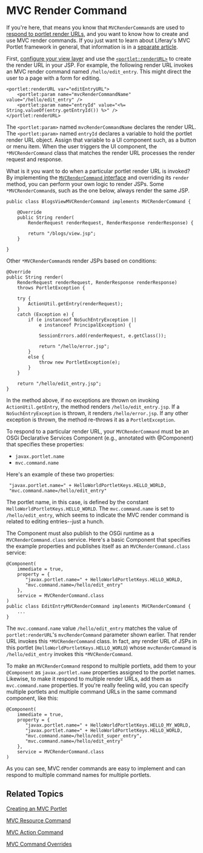 # MVC Render Command [](id=mvc-render-command)

If you're here, that means you know that `MVCRenderCommand`s are used to [respond to portlet render URLs](/develop/tutorials/-/knowledge_base/7-1/creating-an-mvc-portlet#render-logic),
and you want to know how to create and use MVC render commands. If you just want
to learn about Liferay's MVC Portlet framework in general, that information is
in a [separate article](/develop/tutorials/-/knowledge_base/7-1/liferay-mvc-portlet).

First, [configure your view layer](configuring-the-view-layer#configuring-the-view-layer)
and use the [`<portlet:renderURL>`](@platform-ref@/7.0-latest/taglibs/util-taglib/portlet/renderURL.html)
to create the render URL in your JSP. For example, the following
render URL invokes an MVC render command named `/hello/edit_entry`. This
might direct the user to a page with a form for editing. 

    <portlet:renderURL var="editEntryURL">
        <portlet:param name="mvcRenderCommandName" value="/hello/edit_entry" />
        <portlet:param name="entryId" value="<%= String.valueOf(entry.getEntryId()) %>" />
    </portlet:renderURL>

The `<portlet:param>` named `mvcRenderCommandName` declares the render URL. The
`<portlet:param>` named `entryId` declares a variable to hold the portlet render
URL object. Assign that variable to a UI component such, as a button or menu
item. When the user triggers the UI component, the `*MVCRenderCommand` class
that matches the render URL processes the render request and response.

What is it you want to do when a particular portlet render URL is invoked? By
implementing the [`MVCRenderCommand` interface](@platform-ref@/7.1-latest/javadocs/portal-kernel/com/liferay/portal/kernel/portlet/bridges/mvc/MVCRenderCommand.html)
and overriding its `render` method, you can perform your own logic to render
JSPs. Some `*MVCRenderCommand`s, such as the one below, always render the same
JSP.

    public class BlogsViewMVCRenderCommand implements MVCRenderCommand {

        @Override
        public String render(
            RenderRequest renderRequest, RenderResponse renderResponse) {

            return "/blogs/view.jsp";
        }

    }

Other `*MVCRenderCommand`s render JSPs based on conditions:

    @Override
    public String render(
        RenderRequest renderRequest, RenderResponse renderResponse)
        throws PortletException {

        try {
            ActionUtil.getEntry(renderRequest);
        }
        catch (Exception e) {
            if (e instanceof NoSuchEntryException ||
                e instanceof PrincipalException) {

                SessionErrors.add(renderRequest, e.getClass());

                return "/hello/error.jsp";
            }
            else {
                throw new PortletException(e);
            }
        }

        return "/hello/edit_entry.jsp";
    }

In the method above, if no exceptions are thrown on invoking
`ActionUtil.getEntry`, the method renders `/hello/edit_entry.jsp`. If a
`NoSuchEntryException` is thrown, it renders `/hello/error.jsp`. If any other
exception is thrown, the method re-throws it as a `PortletException`. 

To respond to a particular render URL, your `MVCRenderCommand` must be an OSGi
Declarative Services Component (e.g., annotated with @Component) that specifies
these properties:

- `javax.portlet.name`
- `mvc.command.name`

Here's an example of these two properties:

     "javax.portlet.name=" + HelloWorldPortletKeys.HELLO_WORLD,
     "mvc.command.name=/hello/edit_entry"

The portlet name, in this case, is defined by the constant
`HelloWorldPortletKeys.HELLO_WORLD`. The `mvc.command.name` is set to
`/hello/edit_entry`, which seems to indicate the MVC render command is related
to editing entries--just a hunch. 

The Component must also publish to the OSGi runtime as a
`MVCRenderCommand.class` service. Here's a basic Component that specifies the
example properties and publishes itself as an `MVCRenderCommand.class` service:

    @Component(
        immediate = true,
        property = {
           "javax.portlet.name=" + HelloWorldPortletKeys.HELLO_WORLD,
           "mvc.command.name=/hello/edit_entry"
        },
        service = MVCRenderCommand.class
    )
    public class EditEntryMVCRenderCommand implements MVCRenderCommand {
        ...
    }

The `mvc.command.name` value `/hello/edit_entry` matches the value of
`portlet:renderURL`'s `mvcRenderCommand` parameter shown earlier. That render
URL invokes this `*MVCRenderCommand` class. In fact, any render URL of JSPs in
this portlet (`HelloWorldPortletKeys.HELLO_WORLD`) whose `mvcRenderCommand` is
`/hello/edit_entry` invokes this `*MVCRenderCommand`. 

To make an `MVCRenderCommand` respond to multiple portlets, add them to your
`@Component` as `javax.portlet.name` properties assigned to the portlet names.
Likewise, to make it respond to multiple render URLs, add them as
`mvc.command.name` properties. If you're really feeling wild, you can specify
multiple portlets and multiple command URLs in the same command component, like
this:

    @Component(
        immediate = true,
        property = {
           "javax.portlet.name=" + HelloWorldPortletKeys.HELLO_MY_WORLD,
           "javax.portlet.name=" + HelloWorldPortletKeys.HELLO_WORLD,
           "mvc.command.name=/hello/edit_super_entry",
           "mvc.command.name=/hello/edit_entry"
        },
        service = MVCRenderCommand.class
    )

As you can see, MVC render commands are easy to implement and can respond to
multiple command names for multiple portlets. 

## Related Topics [](id=related-topics)

[Creating an MVC Portlet](/develop/tutorials/-/knowledge_base/7-1/creating-an-mvc-portlet)

[MVC Resource Command](/develop/tutorials/-/knowledge_base/7-1/mvc-resource-command)

[MVC Action Command](/develop/tutorials/-/knowledge_base/7-1/mvc-action-command)

[MVC Command Overrides](/develop/tutorials/-/knowledge_base/7-1/overriding-mvc-commands)
